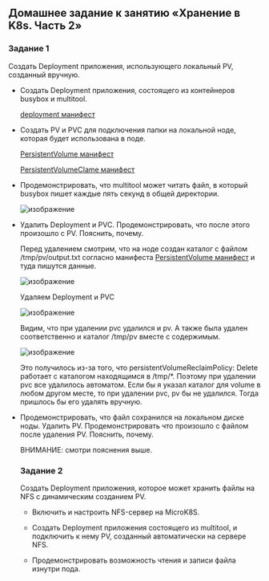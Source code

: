 ## Домашнее задание к занятию «Хранение в K8s. Часть 2»

### Задание 1
Создать Deployment приложения, использующего локальный PV, созданный вручную.

 - Создать Deployment приложения, состоящего из контейнеров busybox и multitool.

   [deployment манифест](deploy-1.yaml)
   
 - Создать PV и PVC для подключения папки на локальной ноде, которая будет использована в поде.

   [PersistentVolume манифест](pv.yaml)

   [PersistentVolumeClame манифест](pvc.yaml)

 - Продемонстрировать, что multitool может читать файл, в который busybox пишет каждые пять секунд в общей директории.

   ![изображение](https://github.com/user-attachments/assets/0e37528f-621d-41a4-860e-18c7f2cb5746)


 - Удалить Deployment и PVC. Продемонстрировать, что после этого произошло с PV. Пояснить, почему.

   Перед удалением смотрим, что на ноде создан каталог c файлом /tmp/pv/output.txt согласно манифеста  [PersistentVolume манифест](pv.yaml) и туда пишутся данные.

   ![изображение](https://github.com/user-attachments/assets/35803847-6462-4f40-97c4-8489da4e4939)

   Удаляем Deployment и PVC

   ![изображение](https://github.com/user-attachments/assets/7d9c98c7-a5f9-44c0-b5f9-f805a57d2e87)

   Видим, что при удалении pvc удалился и pv. А также была удален соответственно и каталог /tmp/pv вместе с содержимым.

   ![изображение](https://github.com/user-attachments/assets/a4a7f071-59db-43b5-8fce-fd59764635c2)

   Это получилось из-за того, что persistentVolumeReclaimPolicy: Delete  работает с каталогом находящимся в /tmp/*. Поэтому при удалении pvc все удалилось автоматом. Если бы я указал каталог для volume в любом другом месте, то при удалении pvc, pv бы не удалился. Тогда пришлось бы его удалять вручную.
    
 - Продемонстрировать, что файл сохранился на локальном диске ноды. Удалить PV. Продемонстрировать что произошло с файлом после удаления PV. Пояснить, почему.

    ВНИМАНИЕ: смотри пояснения выше.

   ### Задание 2
   Создать Deployment приложения, которое может хранить файлы на NFS с динамическим созданием PV.

    - Включить и настроить NFS-сервер на MicroK8S.
    
    - Создать Deployment приложения состоящего из multitool, и подключить к нему PV, созданный автоматически на сервере NFS.
    
    - Продемонстрировать возможность чтения и записи файла изнутри пода.
  

